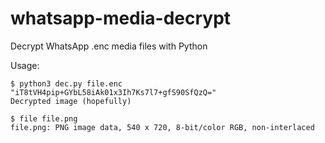 # whatsapp-media-decrypt
Decrypt WhatsApp .enc media files with Python

Usage:

```
$ python3 dec.py file.enc "iT8tVH4pip+GYbL58iAk01x3Ih7Ks7l7+gfS90SfQzQ="
Decrypted image (hopefully)

$ file file.png
file.png: PNG image data, 540 x 720, 8-bit/color RGB, non-interlaced

```
